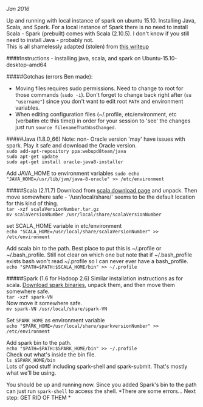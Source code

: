*Jan 2016*

Up and running with local instance of spark on ubuntu 15.10. Installing Java, Scala, and Spark. For a local instance of Spark there is no need to install Scala - Spark (prebuilt) comes with Scala (2.10.5). I don't know if you still need to install Java - probably not.  
This is all shamelessly adapted (stolen) from [this writeup](http://mbonaci.github.io/mbo-spark/)


####Instructions - installing java, scala, and spark on Ubuntu-15.10-desktop-amd64

#####Gotchas (errors Ben made):  
- Moving files requires sudo permissions. Need to change to root for those commands (`sudo -i`). Don't forget to change back right after (`su "username"`) since you don't want to edit root `PATH` and environment variables.  
- When editing configuration files (~/.profile, etc/environment, etc (verbatim etc this time)) in order for your session to 'see' the changes just run `source filenameThatWasChanged`.   

#####Java (1.8.0_66) 
Note: non- Oracle version 'may' have issues with spark. Play it safe and download the Oracle version.  
`sudo add-apt-repository ppa:webupd8team/java`  
`sudo apt-get update`  
`sudo apt-get install oracle-java8-installer`  

Add JAVA_HOME to environment variables
`sudo echo "JAVA_HOME=/usr/lib/jvm/java-8-oracle" >> /etc/environment`


#####Scala (2.11.7)
Download from [scala download page](http://www.scala-lang.org/download/install.html) and unpack. Then move somewhere safe - '/usr/local/share/' seems to be the default location for this kind of thing.  
`tar -xzf scalaVersionNumber.tar.gz`  
`mv scalaVersionNumber /usr/local/share/scalaVersionNumber`  

set SCALA_HOME variable in etc/environment  
`echo "SCALA_HOME=/usr/local/share/scalaVersionNumber" >> /etc/environment`  

Add scala bin to the path. Best place to put this is ~/.profile or ~/.bash_profile. 
Still not clear on which one but note that if ~/.bash_profile exists bash won't read ~/.profile so I can never ever have a bash_profile.
`echo "$PATH=$PATH:$SCALA_HOME/bin" >> ~/.profile`

#####Spark (1.6 for Hadoop 2.6)
Similar installation instructions as for scala. [Download spark binaries](http://spark.apache.org/downloads.html), unpack them, and then move them somewhere safe.  
`tar -xzf spark-VN`  
Now move it somewhere safe.  
`mv spark-VN /usr/local/share/spark-VN`  

Set `SPARK_HOME` as environment variable  
`echo "SPARK_HOME=/usr/local/share/sparkversionNumber" >> /etc/environment`  

Add spark bin to the path.   
`echo "$PATH=$PATH:$SPARK_HOME/bin" >> ~/.profile`  
Check out what's inside the bin file.   
`ls $SPARK_HOME/bin`  
Lots of good stuff including spark-shell and spark-submit. That's mostly what we'll be using.  

You should be up and running now. Since you added Spark's bin to the path can just run `spark-shell` to access the shell. *There are some errors... Next step: GET RID OF THEM *

